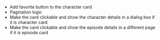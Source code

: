 - Add favorite button to the character card
- Pagination logic
- Make the card clickable and show the character details in a dialog box if it is character card
- Make the card clickable and show the episode details in a different page if it is episode card